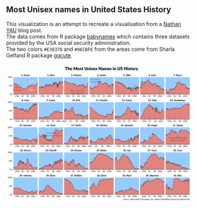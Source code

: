 ## Most Unisex names in United States History 

This visualization is an attempt to recreate a visualisation from a [Nathan YAU](https://flowingdata.com/2013/09/25/the-most-unisex-names-in-us-history/) blog post. <br>
The data comes from R package [babynames](https://github.com/hadley/babynames) which contains three datasets provided by the USA social security administration. <br>
The two colors `#E3837D`  and `#96CBFE` from the areas come from Sharla Gelfand R package [ggcute](https://github.com/sharlagelfand/ggcute). 

![](unisex_babynames.png)